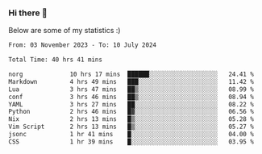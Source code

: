 ### Hi there 👋
Below are some of my statistics :)

<!--START_SECTION:waka-->

```txt
From: 03 November 2023 - To: 10 July 2024

Total Time: 40 hrs 41 mins

norg             10 hrs 17 mins  ██████░░░░░░░░░░░░░░░░░░░   24.41 %
Markdown         4 hrs 49 mins   ███░░░░░░░░░░░░░░░░░░░░░░   11.42 %
Lua              3 hrs 47 mins   ██▒░░░░░░░░░░░░░░░░░░░░░░   08.99 %
conf             3 hrs 46 mins   ██▒░░░░░░░░░░░░░░░░░░░░░░   08.94 %
YAML             3 hrs 27 mins   ██░░░░░░░░░░░░░░░░░░░░░░░   08.22 %
Python           2 hrs 46 mins   █▓░░░░░░░░░░░░░░░░░░░░░░░   06.56 %
Nix              2 hrs 13 mins   █▒░░░░░░░░░░░░░░░░░░░░░░░   05.28 %
Vim Script       2 hrs 13 mins   █▒░░░░░░░░░░░░░░░░░░░░░░░   05.27 %
jsonc            1 hr 41 mins    █░░░░░░░░░░░░░░░░░░░░░░░░   04.00 %
CSS              1 hr 39 mins    █░░░░░░░░░░░░░░░░░░░░░░░░   03.95 %
```

<!--END_SECTION:waka-->

<!--
**KlapenHz/KlapenHz** is a ✨ _special_ ✨ repository because its `README.md` (this file) appears on your GitHub profile.

Here are some ideas to get you started:

- 🔭 I’m currently working on ...
- 🌱 I’m currently learning ...
- 👯 I’m looking to collaborate on ...
- 🤔 I’m looking for help with ...
- 💬 Ask me about ...
- 📫 How to reach me: ...
- 😄 Pronouns: ...
- ⚡ Fun fact: ...
-->
